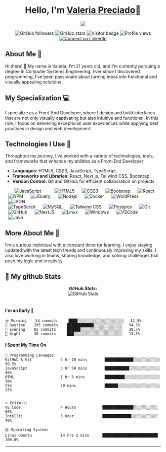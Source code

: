 <p align="center">
  <h1 align="center">Hello, I'm  <a href="https://github.com/ValeMP12">Valeria Preciado</a>👋</h1>
</p>
<p align="center">
  <a align="center" href="https://github.com/DenverCoder1/readme-typing-svg">
    <img src="https://readme-typing-svg.herokuapp.com?&font=IBM+Plex+Sans:bold&color=007BFF&size=30&lines=Welcome+to+my+GitHub+Profile!;I'm+a+FrontEnd+developer;I'm+a+competitive+programmer;" />
  </a>
</p>

<p align="center">
  <img src="https://img.shields.io/github/followers/ValeMP12?style=social" alt="GitHub followers" />
  <img src="https://img.shields.io/github/stars/ValeMP12?style=social" alt="GitHub stars" />
  <img src="https://visitor-badge.laobi.icu/badge?page_id=ValeMP12.ValeMP12" alt="Visitor badge" />
  <img src="https://komarev.com/ghpvc/?username=ValeMP12" alt="Profile views" />
  <a href="https://www.linkedin.com/in/valeria-preciado/" target="_blank">
    <img src="https://img.shields.io/badge/-LinkedIn-blue?style=flat&logo=linkedin&logoColor=white" alt="Connect on LinkedIn" />
  </a>
</p>


## About Me 🌟  

Hi there! 👋 My name is Valeria, I’m 21 years old, and I’m currently pursuing a degree in Computer Systems Engineering. Ever since I discovered programming, I’ve been passionate about turning ideas into functional and visually appealing solutions.  

## My Specialization 💻  
I specialize as a Front-End Developer, where I design and build interfaces that are not only visually captivating but also intuitive and functional. In this role, I focus on delivering exceptional user experiences while applying best practices in design and web development.  

## Technologies I Use 🚀  
Throughout my journey, I’ve worked with a variety of technologies, tools, and frameworks that enhance my abilities as a Front-End Developer:  
- **Languages:** HTML5, CSS3, JavaScript, TypeScript.  
- **Frameworks and Libraries:** React, Next.js, Tailwind CSS, Bootstrap.  
- **Version Control:** Git and GitHub for efficient collaboration on projects.

<div>
    <img src="https://img.shields.io/badge/-JavaScript-black?style=flat&logo=javascript" alt="JavaScript" style="margin: 0 30px;"/>
    <img src="https://img.shields.io/badge/-HTML5-E34F26?style=flat&logo=html5&logoColor=white" alt="HTML5" style="margin: 0 10px;"/>
    <img src="https://img.shields.io/badge/-CSS3-1572B6?style=flat&logo=css3" alt="CSS3"  style="margin: 0 10px;"/>
    <img src="https://img.shields.io/badge/-Bootstrap-563D7C?style=flat&logo=bootstrap" alt="Bootstrap" style="margin: 0 10px;" />
    <img src="https://img.shields.io/badge/-React-black?style=flat&logo=react" alt="React" style="margin: 0 10px;" />
    <img src="https://img.shields.io/badge/-NPM-black?style=flat&logo=npm" alt="NPM" style="margin: 0 10px;" />
    <img src="https://img.shields.io/badge/-JQuery-blue?style=flat&logo=jquery" alt="JQuery" style="margin: 0 10px;" />
    <img src="https://img.shields.io/badge/-Nodejs-green?style=flat&logo=Node.js" alt="Nodejs" style="margin: 0 10px;" />
    <img src="https://img.shields.io/badge/-Docker-black?style=flat&logo=docker" alt="Docker" style="margin: 0 10px;" />
    <img src="https://img.shields.io/badge/-WordPress-blue?style=flat&logo=wordpress" alt="WordPress" style="margin: 0 10px;" />
    <img src="https://img.shields.io/badge/-json-02569B?style=flat&logo=json" alt="JSON" style="margin: 0 10px;" />
</div>
<div>
    <img src="https://img.shields.io/badge/-TypeScript-white?style=flat&logo=typescript" alt="TypeScript" style="margin: 0 10px;" />
    <img src="https://img.shields.io/badge/-MySQL-black?style=flat&logo=mysql" alt="MySQL" style="margin: 0 10px;" />
    <img src="https://img.shields.io/badge/-Tailwind_CSS-38B2AC?style=flat&logo=tailwindcss" alt="Tailwind CSS" style="margin: 0 10px;" />
    <img src="https://img.shields.io/badge/-PostgreSQL-336791?style=flat&logo=postgresql" alt="Postgres" style="margin: 0 10px;" />
    <img src="https://img.shields.io/badge/-Git-black?style=flat&logo=git" alt="Git" style="margin: 0 10px;" />
    <img src="https://img.shields.io/badge/-GitHub-181717?style=flat&logo=github" alt="GitHub" style="margin: 0 10px;" />
    <img src="https://img.shields.io/badge/-NextJS-black?style=flat&logo=nextjs" alt="NextJS" style="margin: 0 10px;" />
    <img src="https://img.shields.io/badge/-Linux-FCC624?style=flat&logo=linux&logoColor=white" alt="Linux" style="margin: 0 10px;" />
    <img src="https://img.shields.io/badge/-Windows-0078D6?style=flat&logo=windows&logoColor=white" alt="Windows" style="margin: 0 10px;" />
    <img src="https://img.shields.io/badge/-VS%20Code-007ACC?style=flat&logo=visualstudiocode&logoColor=white" alt="VSCode" style="margin: 0 10px;" />
    <img src="https://img.shields.io/badge/-Java-007396?style=flat&logo=java&logoColor=white" alt="Java" style="margin: 0 10px;" />
</div>


## More About Me 🌱  
I’m a curious individual with a constant thirst for learning. I enjoy staying updated with the latest tech trends and continuously improving my skills. I also love working in teams, sharing knowledge, and solving challenges that push my logic and creativity.  

<h2>👀 My github Stats</h2>

<div>
<!--   <p align="center">
    <b><em>Now listening to:</em></b> <br/>
    <img src="https://spotify-github-profile.vercel.app/api/view?uid=Bhargavi-hash&cover_image=true&theme=novatorem" alt="Now Listenting to" />
  </p> -->
  
  <p align="center">
  <b><em>GitHub Stats:</em></b> <br/>
    <img src="https://github-readme-streak-stats.herokuapp.com/?user=ValeMP12" alt="GitHub Stats" /> <br/><br/>
</div>




#### I'm an Early 🐤
```text
🌞 Morning    54 commits     ████░░░░░░░░░░░░░░░░░░░░░   12.5% 
🌆 Daytime    205 commits    ████████████░░░░░░░░░░░░░   54.5% 
🌃 Evening    82 commits     ██████░░░░░░░░░░░░░░░░░░░   20.5% 
🌙 Night      36 commits     ███░░░░░░░░░░░░░░░░░░░░░░   13.5%
```

#### I Spent My Time On
```text
💬 Programming Lanuages:
GitHub & Git             4 hr 10 mins        █████████████░░░░░░░░░░░░   50.5%
JavaScript               3 hr 50 mins        ███████████░░░░░░░░░░░░░░   46% 
HTML                     1 hr 5 mins         █████████░░░░░░░░░░░░░░░░   30%
CSS                      59 mins             ██████░░░░░░░░░░░░░░░░░░░   25% 


🔥 Editors:
VS Code                  4 Hours            ██████████████░░░░░░░░░░░   50% 
Intellij                 3 Hour             █████████████░░░░░░░░░░░░   40%

💻 Operating System:
Linux Ubuntu             14 hrs 2 mins      █████████████████████████   100.0%
```
------

<!---
ValeMP12/ValeMP12 is a ✨ special ✨ repository because its `README.md` (this file) appears on your GitHub profile.
You can click the Preview link to take a look at your changes.
--->
